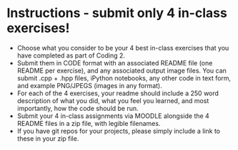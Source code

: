 
# Instructions - submit only 4 in-class exercises!

- Choose what you consider to be your 4 best in-class exercises that you have completed as part of Coding 2.
- Submit them in CODE format with an associated README file (one README per exercise), and any associated output image files. You can submit .cpp + .hpp files, iPython notebooks, any other code in text form, and example PNG/JPEGS (images in any format).
- For each of the 4 exercises, your readme should include a 250 word description of what you did, what you feel you learned, and most importantly, how the code should be run.
- Submit your 4 in-class assignments via MOODLE alongside the 4 README files in a zip file, with legible filenames.
- If you have git repos for your projects, please simply include a link to these in your zip file.
